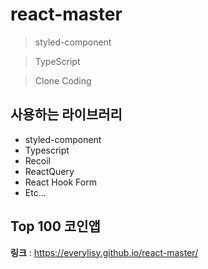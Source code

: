 # react-master

> styled-component

> TypeScript

> Clone Coding

## 사용하는 라이브러리
- styled-component
- Typescript
- Recoil
- ReactQuery
- React Hook Form
- Etc...


## Top 100 코인앱

**링크** : https://everylisy.github.io/react-master/
